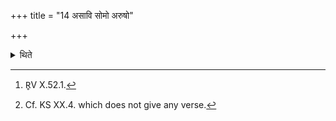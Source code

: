 +++
title = "14 असावि सोमो अरुषो"

+++

<details><summary>थिते</summary>

14. With a verse in Jagatī metre beginning with asāvi somaḥ[^1] in the case of (the sacrificer being a) Vaiśya[^2].   

[^1]: R̥V X.52.1.  

[^2]: Cf. KS XX.4. which does not give any verse.  
</details>
